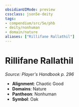 ```yaml
---
obsidianUIMode: preview
cssclass: json5e-deity
tags:
- compendium/src/5e/phb
- deity/nonhuman
- domain/nature
aliases: ["Rillifane Rallathil"]
---
```

# Rillifane Rallathil
*Source: Player's Handbook p. 296* 

- **Alignment**: Chaotic Good
- **Domains**: Nature
- **Pantheon**: Nonhuman
- **Symbol**: Oak